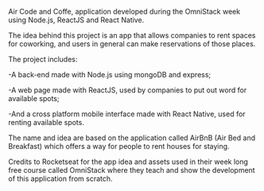 Air Code and Coffe, application developed during the OmniStack week using Node.js, ReactJS and React Native. 

The idea behind this project is an app that allows companies to rent spaces for coworking, and users in general can make reservations of those places. 

The project includes:

-A back-end made with Node.js using mongoDB and express;

-A web page made with ReactJS, used by companies to put out word for available spots;

-And a cross platform mobile interface made with React Native, used for renting available spots. 




The name and idea are based on the application called AirBnB (Air Bed and Breakfast) which offers a way for people to rent houses for staying.

Credits to Rocketseat for the app idea and assets used in their week long free course called OmniStack where they teach and show the development of this application from scratch.
